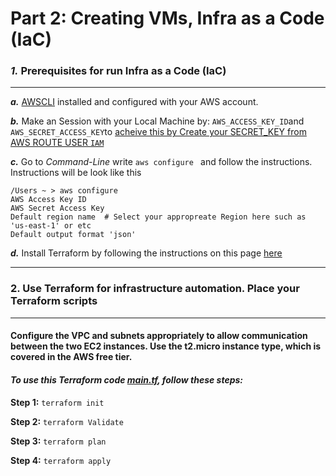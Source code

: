 
# Part 2: Creating VMs, Infra as a Code (IaC)

### ***1.*** Prerequisites for run Infra as a Code (IaC)
---

   ***a.***  [AWSCLI](https://docs.aws.amazon.com/cli/latest/userguide/getting-started-install.html)  installed and configured with your AWS account. 
   
   ***b.*** Make an Session with your Local Machine by: `AWS_ACCESS_KEY_ID`and `AWS_SECRET_ACCESS_KEY`to [acheive this by Create your SECRET_KEY from AWS ROUTE USER `IAM`](https://www.wpdownloadmanager.com/how-to-generate-amazon-iam-access-key-and-secret-key/)
   
   ***c.*** Go to *Command-Line* write ```aws configure ```  and follow the instructions.
   Instructions will be look like this 
 
   ```
   /Users ~ > aws configure
   AWS Access Key ID  
   AWS Secret Access Key 
   Default region name  # Select your appropreate Region here such as 'us-east-1' or etc
   Default output format 'json'
   ```
   
   ***d.*** Install Terraform by following the instructions on this page [here](https://developer.hashicorp.com/terraform/tutorials/aws-get-started/install-cli)

---   
### 2. Use Terraform for infrastructure automation. Place your Terraform scripts 
---
#### Configure the VPC and subnets appropriately to allow communication between the two EC2 instances. Use the t2.micro instance type, which is covered in the AWS free tier.

#### *To use this Terraform code [main.tf](main.tf), follow these steps:*

 **Step 1:** `terraform init`

 **Step 2:** `terraform Validate` 

 **Step 3:** `terraform plan` 

 **Step 4:** `terraform apply`